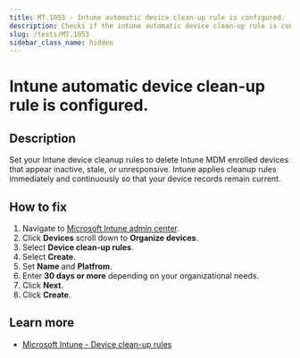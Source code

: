 ```yaml
---
title: MT.1053 - Intune automatic device clean-up rule is configured.
description: Checks if the intune automatic device clean-up rule is configured.
slug: /tests/MT.1053
sidebar_class_name: hidden
---
```


# Intune automatic device clean-up rule is configured.

## Description

Set your Intune device cleanup rules to delete Intune MDM enrolled devices that appear inactive, stale, or unresponsive. Intune applies cleanup rules immediately and continuously so that your device records remain current.

## How to fix

1. Navigate to [Microsoft Intune admin center](https://intune.microsoft.com).
2. Click **Devices** scroll down to **Organize devices**.
3. Select **Device clean-up rules**.
4. Select **Create**.
5. Set **Name** and **Platfrom**.
6. Enter **30 days or more** depending on your organizational needs.
7. Click **Next**.
8. Click **Create**.

## Learn more

* [Microsoft Intune - Device clean-up rules](https://learn.microsoft.com/en-us/intune/intune-service/fundamentals/device-cleanup-rules)
